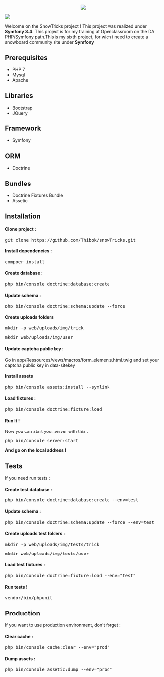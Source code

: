 <p align="center">
    <img src="https://raw.githubusercontent.com/Thibok/snowTricks/develop/web/img/logo.png"/>
</p>
<a href="https://www.codacy.com/app/Thibok/snowTricks?utm_source=github.com&amp;utm_medium=referral&amp;utm_content=Thibok/snowTricks&amp;utm_campaign=Badge_Grade"><img src="https://api.codacy.com/project/badge/Grade/11d44f0b76d74f15b4ed1b0ccbc7d957"/></a>
<p>Welcome on the SnowTricks project ! This project was realized under <strong>Symfony 3.4</strong>.
This project is for my training at Openclassroom on the DA PHP/Symfony path.This is my sixth project, for wich i  need to create a snowboard community site under <strong>Symfony</strong></p>
<h2>Prerequisites</h2>
<ul>
  <li>PHP 7</li>
  <li>Mysql</li>
  <li>Apache</li>
</ul>
<h2>Libraries</h2>
<ul>
  <li>Bootstrap</li>
  <li>JQuery</li>
</ul>
<h2>Framework</h2>
<ul>
  <li>Symfony</li>
</ul>
<h2>ORM</h2>
<ul>
  <li>Doctrine</li>
</ul>
<h2>Bundles</h2>
<ul>
  <li>Doctrine Fixtures Bundle</li>
  <li>Assetic</li>
</ul>
<h2>Installation</h2>
<h4>Clone project :</h4>
<pre>git clone https://github.com/Thibok/snowTricks.git</pre>
<h4>Install dependencies :</h4>
<pre>compoer install</pre>
<h4>Create database :</h4>
<pre>php bin/console doctrine:database:create</pre>
<h4>Update schema :</h4>
<pre>php bin/console doctrine:schema:update --force</pre>
<h4>Create uploads folders :</h4>
<pre>mkdir -p web/uploads/img/trick</pre>
<pre>mkdir web/uploads/img/user</pre>
<h4>Update captcha public key :</h4>
<p>Go in app/Ressources/views/macros/form_elements.html.twig and set your captcha public key in data-sitekey</p>
<h4>Install assets</h4>
<pre>php bin/console assets:install --symlink</pre>
<h4>Load fixtures :</h4>
<pre>php bin/console doctrine:fixture:load</pre>
<h4>Run It !</h4>
<p>Now you can start your server with this :</p>
<pre>php bin/console server:start</pre>
<strong>And go on the local address !</strong>
<h2>Tests</h2>
<p>If you need run tests :</p> 
<h4>Create test database :</h4>
<pre>php bin/console doctrine:database:create --env=test</pre>
<h4>Update schema :</h4>
<pre>php bin/console doctrine:schema:update --force --env=test</pre>
<h4>Create uploads test folders :</h4>
<pre>mkdir -p web/uploads/img/tests/trick</pre>
<pre>mkdir web/uploads/img/tests/user</pre>
<h4>Load test fixtures :</h4>
<pre>php bin/console doctrine:fixture:load --env="test"</pre>
<h4>Run tests !</h4>
<pre>vendor/bin/phpunit</pre>
<h2>Production</h2>
<p>If you want to use production environment, don't forget :</p>
<h4>Clear cache :</h4>
<pre>php bin/console cache:clear --env="prod"</pre>
<h4>Dump assets :</h4>
<pre>php bin/console assetic:dump --env="prod"</pre>
